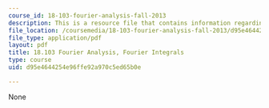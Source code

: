 ```yaml
---
course_id: 18-103-fourier-analysis-fall-2013
description: This is a resource file that contains information regarding fourier integrals.
file_location: /coursemedia/18-103-fourier-analysis-fall-2013/d95e4644254e96ffe92a970c5ed65b0e_MIT18_103F13_fourierint1.pdf
file_type: application/pdf
layout: pdf
title: 18.103 Fourier Analysis, Fourier Integrals
type: course
uid: d95e4644254e96ffe92a970c5ed65b0e

---
```

None